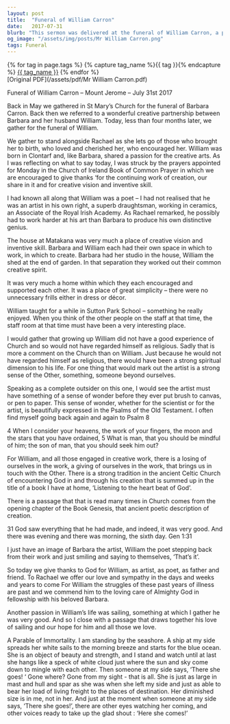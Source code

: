 ```yaml
---
layout: post
title:  "Funeral of William Carron"
date:   2017-07-31
blurb: "This sermon was delivered at the funeral of William Carron, a poet and artist, who passed away four months after his wife, Barbara. The sermon reflects on William's passion for the creative arts and his spiritual connection with the world around him. It also touches on his love for sailing, drawing a parallel between his journey and a ship's voyage."
og_image: "/assets/img/posts/Mr William Carron.png"
tags: Funeral
---    
```

<div class="tag-pills">
  {% for tag in page.tags %}
    {% capture tag_name %}{{ tag }}{% endcapture %}
    <a href="{{ site.baseurl }}/tag/{{ tag_name }}" class="tag-pill">{{ tag_name }}</a>
  {% endfor %}
</div>
[Original PDF](/assets/pdf/Mr William Carron.pdf)

Funeral of William Carron – Mount Jerome – July 31st 2017

Back in May we gathered in St Mary’s Church for the funeral of Barbara Carron. Back then we referred to a wonderful creative partnership between Barbara and her husband William. Today, less than four months later, we gather for the funeral of William.

We gather to stand alongside Rachael as she lets go of those who brought her to birth, who loved and cherished her, who encouraged her. William was born in Clontarf and, like Barbara, shared a passion for the creative arts. As I was reflecting on what to say today, I was struck by the prayers appointed for Monday in the Church of Ireland Book of Common Prayer in which we are encouraged to give thanks ‘for the continuing work of creation, our share in it and for creative vision and inventive skill.

I had known all along that William was a poet – I had not realised that he was an artist in his own right, a superb draughtsman, working in ceramics, an Associate of the Royal Irish Academy. As Rachael remarked, he possibly had to work harder at his art than Barbara to produce his own distinctive genius.

The house at Matakana was very much a place of creative vision and inventive skill. Barbara and William each had their own space in which to work, in which to create. Barbara had her studio in the house, William the shed at the end of garden. In that separation they worked out their common creative spirit.

It was very much a home within which they each encouraged and supported each other. It was a place of great simplicity – there were no unnecessary frills either in dress or décor.

William taught for a while in Sutton Park School – something he really enjoyed. When you think of the other people on the staff at that time, the staff room at that time must have been a very interesting place.

I would gather that growing up William did not have a good experience of Church and so would not have regarded himself as religious. Sadly that is more a comment on the Church than on William. Just because he would not have regarded himself as religious, there would have been a strong spiritual dimension to his life. For one thing that would mark out the artist is a strong sense of the Other, something, someone beyond ourselves.

Speaking as a complete outsider on this one, I would see the artist must have something of a sense of wonder before they ever put brush to canvas, or pen to paper. This sense of wonder, whether for the scientist or for the artist, is beautifully expressed in the Psalms of the Old Testament. I often find myself going back again and again to Psalm 8

4 When I consider your heavens, the work of your fingers, 
the moon and the stars that you have ordained,
5 What is man, that you should be mindful of him; 
the son of man, that you should seek him out?

For William, and all those engaged in creative work, there is a losing of ourselves in the work, a giving of ourselves in the work, that brings us in touch with the Other. There is a strong tradition in the ancient Celtic Church of encountering God in and through his creation that is summed up in the title of a book I have at home, ‘Listening to the heart beat of God’.

There is a passage that that is read many times in Church comes from the opening chapter of the Book Genesis, that ancient poetic description of creation.

31 God saw everything that he had made, and indeed, it was very good.
And there was evening and there was morning, the sixth day. Gen 1:31

I just have an image of Barbara the artist, William the poet stepping back from their work and just smiling and saying to themselves, ‘That’s it’.

So today we give thanks to God for William, as artist, as poet, as father and friend. To Rachael we offer our love and sympathy in the days and weeks and years to come For William the struggles of these past years of illness are past and we commend him to the loving care of Almighty God in fellowship with his beloved Barbara.

Another passion in William’s life was sailing, something at which I gather he was very good. And so I close with a passage that draws together his love of sailing and our hope for him and all those we love.

A Parable of Immortality.
I am standing by the seashore.
A ship at my side spreads her white sails to the morning breeze
and starts for the blue ocean.
She is an object of beauty and strength,
and I stand and watch
until at last she hangs like a speck of white cloud
just where the sun and sky come down to mingle with each other.
Then someone at my side says, ‘There she goes! ‘
Gone where? Gone from my sight - that is all.
She is just as large in mast and hull and spar
as she was when she left my side
and just as able to bear her load of living freight
to the places of destination.
Her diminished size is in me, not in her.
And just at the moment when someone at my side says,
‘There she goes!’,
there are other eyes watching her coming,
and other voices ready to take up the glad shout :
‘Here she comes!’
